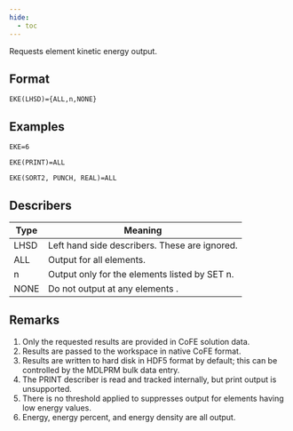 ```yaml
---
hide:
  - toc
---
```

Requests element kinetic energy output.

## Format
`EKE(LHSD)={ALL,n,NONE}`

## Examples
`EKE=6`

`EKE(PRINT)=ALL`

`EKE(SORT2, PUNCH, REAL)=ALL`


## Describers
| Type       | Meaning  |
| ---------- | -------- |
| LHSD       | Left hand side describers. These are ignored.      |
| ALL        | Output for all elements.                           |
| n          | Output only for the elements listed by SET n.      |
| NONE       | Do not output at any elements .                    |

## Remarks
1. Only the requested results are provided in CoFE solution data.
2. Results are passed to the workspace in native CoFE format.
3. Results are written to hard disk in HDF5 format by default; this can be controlled by the MDLPRM bulk data entry.
4. The PRINT describer is read and tracked internally, but print output is unsupported. 
5. There is no threshold applied to suppresses output for elements having low energy values.
6. Energy, energy percent, and energy density are all output. 